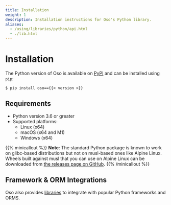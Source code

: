```yaml
---
title: Installation
weight: 1
description: Installation instructions for Oso's Python library.
aliases:
  - /using/libraries/python/api.html
  - ./lib.html
---
```


# Installation

The Python version of Oso is available on [PyPI](https://pypi.org/project/oso/)
and can be installed using `pip`:

```console
$ pip install oso=={{< version >}}
```

## Requirements

- Python version 3.6 or greater
- Supported platforms:
  - Linux (x64)
  - macOS (x64 and M1)
  - Windows (x64)

{{% minicallout %}}
  **Note**: The standard Python package is known to work on glibc-based
  distributions but not on musl-based ones like Alpine Linux. Wheels built
  against musl that you can use on Alpine Linux can be downloaded from [the
  releases page on GitHub][releases].
{{% /minicallout %}}

[releases]: https://github.com/osohq/oso/releases/latest

## Framework & ORM Integrations

Oso also provides [libraries](frameworks) to integrate with popular Python
frameworks and ORMS.
